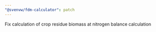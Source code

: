 ```yaml
---
"@svenvw/fdm-calculator": patch
---
```


Fix calculation of crop residue biomass at nitrogen balance calculation
